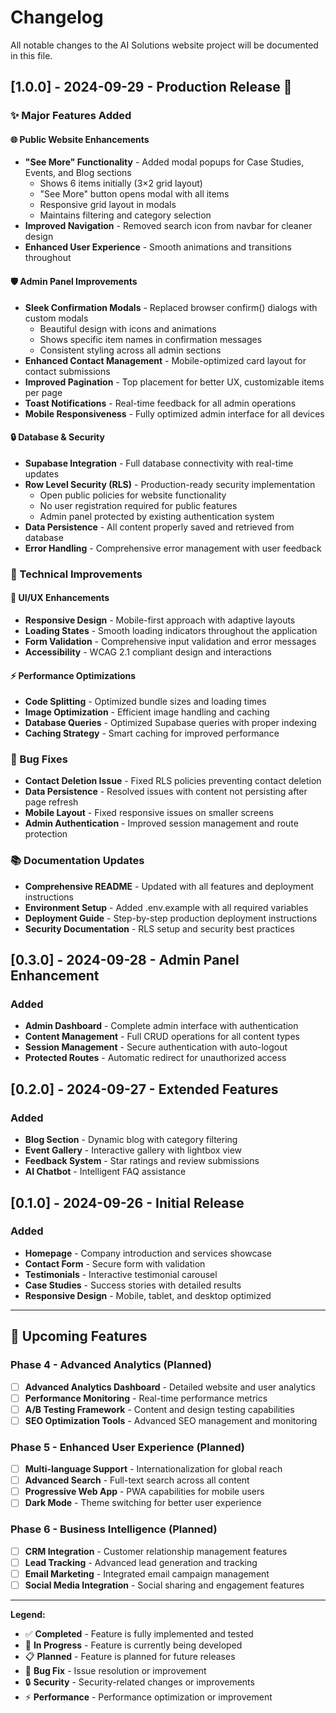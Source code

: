 # Changelog

All notable changes to the AI Solutions website project will be documented in this file.

## [1.0.0] - 2024-09-29 - Production Release 🚀

### ✨ Major Features Added

#### 🌐 Public Website Enhancements
- **"See More" Functionality** - Added modal popups for Case Studies, Events, and Blog sections
  - Shows 6 items initially (3×2 grid layout)
  - "See More" button opens modal with all items
  - Responsive grid layout in modals
  - Maintains filtering and category selection
- **Improved Navigation** - Removed search icon from navbar for cleaner design
- **Enhanced User Experience** - Smooth animations and transitions throughout

#### 🛡️ Admin Panel Improvements
- **Sleek Confirmation Modals** - Replaced browser confirm() dialogs with custom modals
  - Beautiful design with icons and animations
  - Shows specific item names in confirmation messages
  - Consistent styling across all admin sections
- **Enhanced Contact Management** - Mobile-optimized card layout for contact submissions
- **Improved Pagination** - Top placement for better UX, customizable items per page
- **Toast Notifications** - Real-time feedback for all admin operations
- **Mobile Responsiveness** - Fully optimized admin interface for all devices

#### 🔒 Database & Security
- **Supabase Integration** - Full database connectivity with real-time updates
- **Row Level Security (RLS)** - Production-ready security implementation
  - Open public policies for website functionality
  - No user registration required for public features
  - Admin panel protected by existing authentication system
- **Data Persistence** - All content properly saved and retrieved from database
- **Error Handling** - Comprehensive error management with user feedback

### 🔧 Technical Improvements

#### 🎨 UI/UX Enhancements
- **Responsive Design** - Mobile-first approach with adaptive layouts
- **Loading States** - Smooth loading indicators throughout the application
- **Form Validation** - Comprehensive input validation and error messages
- **Accessibility** - WCAG 2.1 compliant design and interactions

#### ⚡ Performance Optimizations
- **Code Splitting** - Optimized bundle sizes and loading times
- **Image Optimization** - Efficient image handling and caching
- **Database Queries** - Optimized Supabase queries with proper indexing
- **Caching Strategy** - Smart caching for improved performance

### 🐛 Bug Fixes
- **Contact Deletion Issue** - Fixed RLS policies preventing contact deletion
- **Data Persistence** - Resolved issues with content not persisting after page refresh
- **Mobile Layout** - Fixed responsive issues on smaller screens
- **Admin Authentication** - Improved session management and route protection

### 📚 Documentation Updates
- **Comprehensive README** - Updated with all features and deployment instructions
- **Environment Setup** - Added .env.example with all required variables
- **Deployment Guide** - Step-by-step production deployment instructions
- **Security Documentation** - RLS setup and security best practices

## [0.3.0] - 2024-09-28 - Admin Panel Enhancement

### Added
- **Admin Dashboard** - Complete admin interface with authentication
- **Content Management** - Full CRUD operations for all content types
- **Session Management** - Secure authentication with auto-logout
- **Protected Routes** - Automatic redirect for unauthorized access

## [0.2.0] - 2024-09-27 - Extended Features

### Added
- **Blog Section** - Dynamic blog with category filtering
- **Event Gallery** - Interactive gallery with lightbox view
- **Feedback System** - Star ratings and review submissions
- **AI Chatbot** - Intelligent FAQ assistance

## [0.1.0] - 2024-09-26 - Initial Release

### Added
- **Homepage** - Company introduction and services showcase
- **Contact Form** - Secure form with validation
- **Testimonials** - Interactive testimonial carousel
- **Case Studies** - Success stories with detailed results
- **Responsive Design** - Mobile, tablet, and desktop optimized

---

## 🚀 Upcoming Features

### Phase 4 - Advanced Analytics (Planned)
- [ ] **Advanced Analytics Dashboard** - Detailed website and user analytics
- [ ] **Performance Monitoring** - Real-time performance metrics
- [ ] **A/B Testing Framework** - Content and design testing capabilities
- [ ] **SEO Optimization Tools** - Advanced SEO management and monitoring

### Phase 5 - Enhanced User Experience (Planned)
- [ ] **Multi-language Support** - Internationalization for global reach
- [ ] **Advanced Search** - Full-text search across all content
- [ ] **Progressive Web App** - PWA capabilities for mobile users
- [ ] **Dark Mode** - Theme switching for better user experience

### Phase 6 - Business Intelligence (Planned)
- [ ] **CRM Integration** - Customer relationship management features
- [ ] **Lead Tracking** - Advanced lead generation and tracking
- [ ] **Email Marketing** - Integrated email campaign management
- [ ] **Social Media Integration** - Social sharing and engagement features

---

**Legend:**
- ✅ **Completed** - Feature is fully implemented and tested
- 🔄 **In Progress** - Feature is currently being developed
- 📋 **Planned** - Feature is planned for future releases
- 🐛 **Bug Fix** - Issue resolution or improvement
- 🔒 **Security** - Security-related changes or improvements
- ⚡ **Performance** - Performance optimization or improvement
